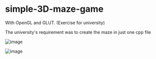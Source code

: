 # simple-3D-maze-game
With OpenGL and GLUT. (Exercise for university)

The university's requirement was to create the maze in just one cpp file

![image](https://user-images.githubusercontent.com/77236323/176274957-262b895c-3330-4d54-ba5e-080a3a7abe35.png)

![image](https://user-images.githubusercontent.com/77236323/176275223-0bc81523-985d-48c3-ad7d-04275604d4ff.png)

